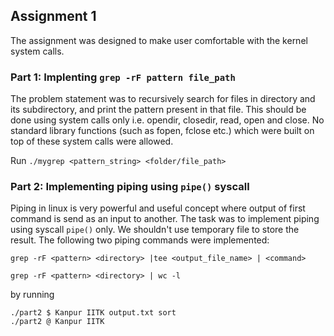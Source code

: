 ## Assignment 1
The assignment was designed to make user comfortable with the kernel system calls.

### Part 1: Implenting `grep -rF pattern file_path`
The problem statement was to recursively search for files in  directory and its subdirectory, and print the pattern present in that file. This should be done using system calls only i.e. opendir, closedir, read, open and close. No standard library functions (such as fopen, fclose etc.) which were built on top of these system calls were allowed.

Run `./mygrep <pattern_string> <folder/file_path>`

### Part 2: Implementing piping using `pipe()` syscall

Piping in linux is very powerful and useful concept where output of first command is send as an input to another. The task was to implement piping using syscall `pipe()` only. We shouldn't use temporary file to store the result. The following two piping commands were implemented:

`grep -rF <pattern> <directory> |tee <output_file_name> | <command>`

`grep -rF <pattern> <directory> | wc -l`

by running
```
./part2 $ Kanpur IITK output.txt sort
./part2 @ Kanpur IITK
```
